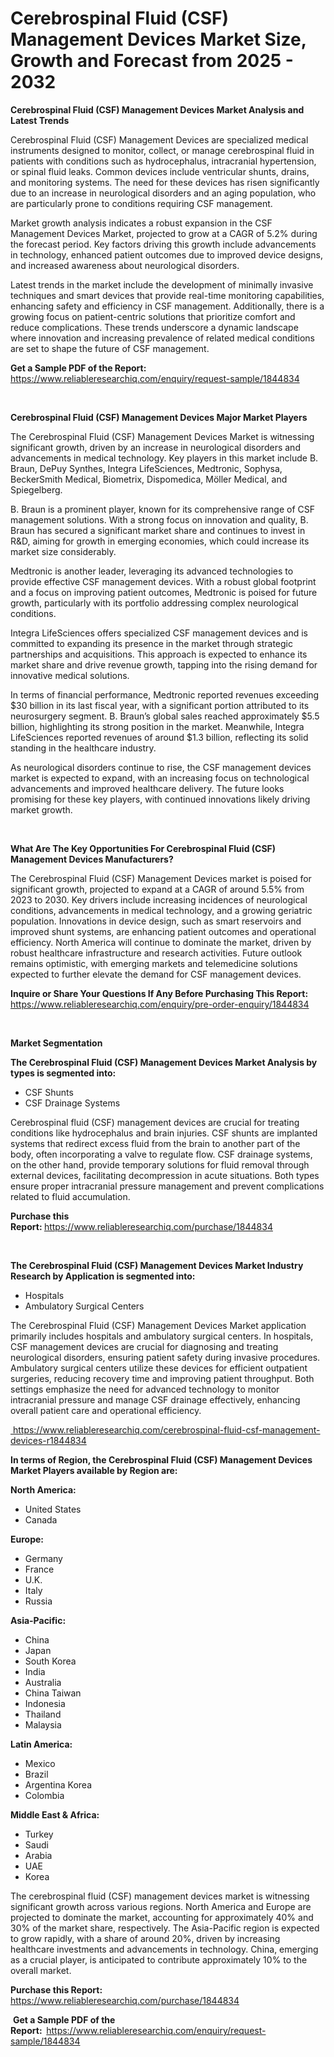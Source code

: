 <p><h1>Cerebrospinal Fluid (CSF) Management Devices Market Size, Growth and Forecast from 2025 - 2032</h1></p><p><strong>Cerebrospinal Fluid (CSF) Management Devices Market Analysis and Latest Trends</strong></p>
<p><p>Cerebrospinal Fluid (CSF) Management Devices are specialized medical instruments designed to monitor, collect, or manage cerebrospinal fluid in patients with conditions such as hydrocephalus, intracranial hypertension, or spinal fluid leaks. Common devices include ventricular shunts, drains, and monitoring systems. The need for these devices has risen significantly due to an increase in neurological disorders and an aging population, who are particularly prone to conditions requiring CSF management. </p><p>Market growth analysis indicates a robust expansion in the CSF Management Devices Market, projected to grow at a CAGR of 5.2% during the forecast period. Key factors driving this growth include advancements in technology, enhanced patient outcomes due to improved device designs, and increased awareness about neurological disorders. </p><p>Latest trends in the market include the development of minimally invasive techniques and smart devices that provide real-time monitoring capabilities, enhancing safety and efficiency in CSF management. Additionally, there is a growing focus on patient-centric solutions that prioritize comfort and reduce complications. These trends underscore a dynamic landscape where innovation and increasing prevalence of related medical conditions are set to shape the future of CSF management.</p></p>
<p><strong>Get a Sample PDF of the Report:&nbsp;</strong> <a href="https://www.reliableresearchiq.com/enquiry/request-sample/1844834?utm_campaign=3516&utm_medium=2&utm_source=Github&utm_content=ia&utm_term=14042025&utm_id=cerebrospinal-fluid-csf-management-devices">https://www.reliableresearchiq.com/enquiry/request-sample/1844834</a></p>
<p>&nbsp;</p>
<p><strong>Cerebrospinal Fluid (CSF) Management Devices Major Market Players</strong></p>
<p><p>The Cerebrospinal Fluid (CSF) Management Devices Market is witnessing significant growth, driven by an increase in neurological disorders and advancements in medical technology. Key players in this market include B. Braun, DePuy Synthes, Integra LifeSciences, Medtronic, Sophysa, BeckerSmith Medical, Biometrix, Dispomedica, Möller Medical, and Spiegelberg.</p><p>B. Braun is a prominent player, known for its comprehensive range of CSF management solutions. With a strong focus on innovation and quality, B. Braun has secured a significant market share and continues to invest in R&D, aiming for growth in emerging economies, which could increase its market size considerably.</p><p>Medtronic is another leader, leveraging its advanced technologies to provide effective CSF management devices. With a robust global footprint and a focus on improving patient outcomes, Medtronic is poised for future growth, particularly with its portfolio addressing complex neurological conditions.</p><p>Integra LifeSciences offers specialized CSF management devices and is committed to expanding its presence in the market through strategic partnerships and acquisitions. This approach is expected to enhance its market share and drive revenue growth, tapping into the rising demand for innovative medical solutions.</p><p>In terms of financial performance, Medtronic reported revenues exceeding $30 billion in its last fiscal year, with a significant portion attributed to its neurosurgery segment. B. Braun’s global sales reached approximately $5.5 billion, highlighting its strong position in the market. Meanwhile, Integra LifeSciences reported revenues of around $1.3 billion, reflecting its solid standing in the healthcare industry.</p><p>As neurological disorders continue to rise, the CSF management devices market is expected to expand, with an increasing focus on technological advancements and improved healthcare delivery. The future looks promising for these key players, with continued innovations likely driving market growth.</p></p>
<p>&nbsp;</p>
<p><strong>What Are The Key Opportunities For Cerebrospinal Fluid (CSF) Management Devices Manufacturers?</strong></p>
<p><p>The Cerebrospinal Fluid (CSF) Management Devices market is poised for significant growth, projected to expand at a CAGR of around 5.5% from 2023 to 2030. Key drivers include increasing incidences of neurological conditions, advancements in medical technology, and a growing geriatric population. Innovations in device design, such as smart reservoirs and improved shunt systems, are enhancing patient outcomes and operational efficiency. North America will continue to dominate the market, driven by robust healthcare infrastructure and research activities. Future outlook remains optimistic, with emerging markets and telemedicine solutions expected to further elevate the demand for CSF management devices.</p></p>
<p><strong>Inquire or Share Your Questions If Any Before Purchasing This Report:</strong> <a href="https://www.reliableresearchiq.com/enquiry/pre-order-enquiry/1844834?utm_campaign=3516&utm_medium=2&utm_source=Github&utm_content=ia&utm_term=14042025&utm_id=cerebrospinal-fluid-csf-management-devices">https://www.reliableresearchiq.com/enquiry/pre-order-enquiry/1844834</a></p>
<p>&nbsp;</p>
<p><strong>Market Segmentation</strong></p>
<p><strong>The Cerebrospinal Fluid (CSF) Management Devices Market Analysis by types is segmented into:</strong></p>
<p><ul><li>CSF Shunts</li><li>CSF Drainage Systems</li></ul></p>
<p><p>Cerebrospinal fluid (CSF) management devices are crucial for treating conditions like hydrocephalus and brain injuries. CSF shunts are implanted systems that redirect excess fluid from the brain to another part of the body, often incorporating a valve to regulate flow. CSF drainage systems, on the other hand, provide temporary solutions for fluid removal through external devices, facilitating decompression in acute situations. Both types ensure proper intracranial pressure management and prevent complications related to fluid accumulation.</p></p>
<p><strong>Purchase this Report:&nbsp;</strong><a href="https://www.reliableresearchiq.com/purchase/1844834?utm_campaign=3516&utm_medium=2&utm_source=Github&utm_content=ia&utm_term=14042025&utm_id=cerebrospinal-fluid-csf-management-devices">https://www.reliableresearchiq.com/purchase/1844834</a></p>
<p>&nbsp;</p>
<p><strong>The Cerebrospinal Fluid (CSF) Management Devices Market Industry Research by Application is segmented into:</strong></p>
<p><ul><li>Hospitals</li><li>Ambulatory Surgical Centers</li></ul></p>
<p><p>The Cerebrospinal Fluid (CSF) Management Devices Market application primarily includes hospitals and ambulatory surgical centers. In hospitals, CSF management devices are crucial for diagnosing and treating neurological disorders, ensuring patient safety during invasive procedures. Ambulatory surgical centers utilize these devices for efficient outpatient surgeries, reducing recovery time and improving patient throughput. Both settings emphasize the need for advanced technology to monitor intracranial pressure and manage CSF drainage effectively, enhancing overall patient care and operational efficiency.</p></p>
<p><a href="https://www.reliableresearchiq.com/cerebrospinal-fluid-csf-management-devices-r1844834?utm_campaign=3516&utm_medium=2&utm_source=Github&utm_content=ia&utm_term=14042025&utm_id=cerebrospinal-fluid-csf-management-devices">&nbsp;https://www.reliableresearchiq.com/cerebrospinal-fluid-csf-management-devices-r1844834</a></p>
<p><strong>In terms of Region, the Cerebrospinal Fluid (CSF) Management Devices Market Players available by Region are:</strong></p>
<p>
    <p> <strong> North America: </strong>
        <ul>
            <li>United States</li>
            <li>Canada</li>
        </ul>
        </p> 
    <p> <strong> Europe: </strong>
        <ul>
            <li>Germany</li>
            <li>France</li>
            <li>U.K.</li>
            <li>Italy</li>
            <li>Russia</li>
        </ul>
        </p> 
    <p> <strong> Asia-Pacific: </strong>
        <ul>
            <li>China</li>
            <li>Japan</li>
            <li>South Korea</li>
            <li>India</li>
            <li>Australia</li>
            <li>China Taiwan</li>
            <li>Indonesia</li>
            <li>Thailand</li>
            <li>Malaysia</li>
        </ul>
        </p> 
    <p> <strong> Latin America: </strong>
        <ul>
            <li>Mexico</li>
            <li>Brazil</li>
            <li>Argentina Korea</li>
            <li>Colombia</li>
        </ul>
        </p> 
    <p> <strong> Middle East & Africa: </strong>
        <ul>
            <li>Turkey</li>
            <li>Saudi</li>
            <li>Arabia</li>
            <li>UAE</li>
            <li>Korea</li>
        </ul>
    </p>
    </p>
<p><p>The cerebrospinal fluid (CSF) management devices market is witnessing significant growth across various regions. North America and Europe are projected to dominate the market, accounting for approximately 40% and 30% of the market share, respectively. The Asia-Pacific region is expected to grow rapidly, with a share of around 20%, driven by increasing healthcare investments and advancements in technology. China, emerging as a crucial player, is anticipated to contribute approximately 10% to the overall market.</p></p>
<p><strong>Purchase this Report: </strong><a href="https://www.reliableresearchiq.com/purchase/1844834?utm_campaign=3516&utm_medium=2&utm_source=Github&utm_content=ia&utm_term=14042025&utm_id=cerebrospinal-fluid-csf-management-devices">https://www.reliableresearchiq.com/purchase/1844834</a></p>
<p>&nbsp;<strong>Get a Sample PDF of the Report:&nbsp;&nbsp;</strong><a href="https://www.reliableresearchiq.com/enquiry/request-sample/1844834?utm_campaign=3516&utm_medium=2&utm_source=Github&utm_content=ia&utm_term=14042025&utm_id=cerebrospinal-fluid-csf-management-devices">https://www.reliableresearchiq.com/enquiry/request-sample/1844834</a></p>
<p><strong></strong></p>
<p><p></p><p></p><p></p></p>